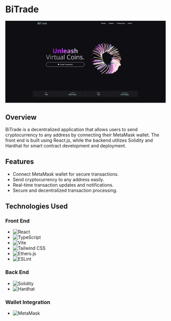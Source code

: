# BiTrade

![BiTrade cover](./cover.png)

## Overview

BiTrade is a decentralized application that allows users to send cryptocurrency to any address by connecting their MetaMask wallet. The front end is built using React.js, while the backend utilizes Solidity and Hardhat for smart contract development and deployment.

## Features

- Connect MetaMask wallet for secure transactions.
- Send cryptocurrency to any address easily.
- Real-time transaction updates and notifications.
- Secure and decentralized transaction processing.

## Technologies Used

### Front End

- ![React](https://img.shields.io/badge/React-20232A?style=for-the-badge&logo=react&logoColor=61DAFB)
- ![TypeScript](https://img.shields.io/badge/TypeScript-007ACC?style=for-the-badge&logo=typescript&logoColor=white)
- ![Vite](https://img.shields.io/badge/Vite-646CFF?style=for-the-badge&logo=vite&logoColor=white)
- ![Tailwind CSS](https://img.shields.io/badge/Tailwind_CSS-38B2AC?style=for-the-badge&logo=tailwind-css&logoColor=white)
- ![Ethers.js](https://img.shields.io/badge/Ethers.js-FE7A16?style=for-the-badge&logo=ethereum&logoColor=white)
- ![ESLint](https://img.shields.io/badge/ESLint-4B32C3?style=for-the-badge&logo=eslint&logoColor=white)

### Back End

- ![Solidity](https://img.shields.io/badge/Solidity-363636?style=for-the-badge&logo=solidity&logoColor=white)
- ![Hardhat](https://img.shields.io/badge/Hardhat-FFEA00?style=for-the-badge&logo=hardhat&logoColor=black)

### Wallet Integration

- ![MetaMask](https://img.shields.io/badge/MetaMask-E2761B?style=for-the-badge&logo=metamask&logoColor=white)
